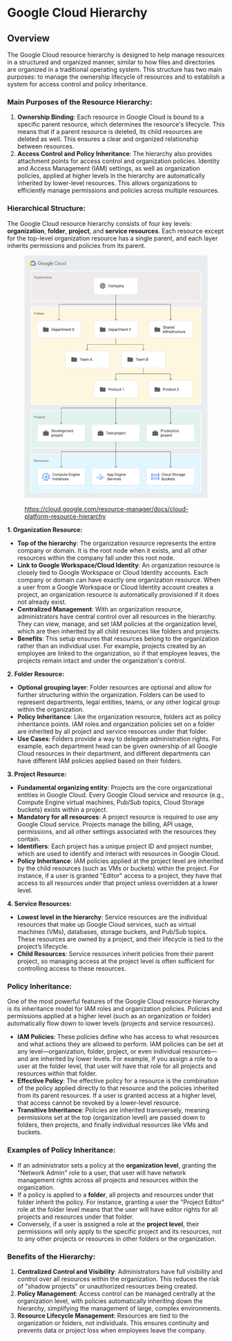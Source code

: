 # Google Cloud Hierarchy

## Overview

The Google Cloud resource hierarchy is designed to help manage resources in a structured and organized manner, similar to how files and directories are organized in a traditional operating system. This structure has two main purposes: to manage the ownership lifecycle of resources and to establish a system for access control and policy inheritance.

### Main Purposes of the Resource Hierarchy:

1. **Ownership Binding**: Each resource in Google Cloud is bound to a specific parent resource, which determines the resource's lifecycle. This means that if a parent resource is deleted, its child resources are deleted as well. This ensures a clear and organized relationship between resources.
2. **Access Control and Policy Inheritance**: The hierarchy also provides attachment points for access control and organization policies. Identity and Access Management (IAM) settings, as well as organization policies, applied at higher levels in the hierarchy are automatically inherited by lower-level resources. This allows organizations to efficiently manage permissions and policies across multiple resources.

### Hierarchical Structure:

The Google Cloud resource hierarchy consists of four key levels: **organization**, **folder**, **project**, and **service resources**. Each resource except for the top-level organization resource has a single parent, and each layer inherits permissions and policies from its parent.



<figure><img src="../../.gitbook/assets/cloud-hierarchy.svg" alt=""><figcaption><p><a href="https://cloud.google.com/resource-manager/docs/cloud-platform-resource-hierarchy">https://cloud.google.com/resource-manager/docs/cloud-platform-resource-hierarchy</a></p></figcaption></figure>



**1. Organization Resource:**

* **Top of the hierarchy**: The organization resource represents the entire company or domain. It is the root node when it exists, and all other resources within the company fall under this root node.
* **Link to Google Workspace/Cloud Identity**: An organization resource is closely tied to Google Workspace or Cloud Identity accounts. Each company or domain can have exactly one organization resource. When a user from a Google Workspace or Cloud Identity account creates a project, an organization resource is automatically provisioned if it does not already exist.
* **Centralized Management**: With an organization resource, administrators have central control over all resources in the hierarchy. They can view, manage, and set IAM policies at the organization level, which are then inherited by all child resources like folders and projects.
* **Benefits**: This setup ensures that resources belong to the organization rather than an individual user. For example, projects created by an employee are linked to the organization, so if that employee leaves, the projects remain intact and under the organization's control.

**2. Folder Resource:**

* **Optional grouping layer**: Folder resources are optional and allow for further structuring within the organization. Folders can be used to represent departments, legal entities, teams, or any other logical group within the organization.
* **Policy Inheritance**: Like the organization resource, folders act as policy inheritance points. IAM roles and organization policies set on a folder are inherited by all project and service resources under that folder.
* **Use Cases**: Folders provide a way to delegate administration rights. For example, each department head can be given ownership of all Google Cloud resources in their department, and different departments can have different IAM policies applied based on their folders.

**3. Project Resource:**

* **Fundamental organizing entity**: Projects are the core organizational entities in Google Cloud. Every Google Cloud service and resource (e.g., Compute Engine virtual machines, Pub/Sub topics, Cloud Storage buckets) exists within a project.
* **Mandatory for all resources**: A project resource is required to use any Google Cloud service. Projects manage the billing, API usage, permissions, and all other settings associated with the resources they contain.
* **Identifiers**: Each project has a unique project ID and project number, which are used to identify and interact with resources in Google Cloud.
* **Policy Inheritance**: IAM policies applied at the project level are inherited by the child resources (such as VMs or buckets) within the project. For instance, if a user is granted "Editor" access to a project, they have that access to all resources under that project unless overridden at a lower level.

**4. Service Resources:**

* **Lowest level in the hierarchy**: Service resources are the individual resources that make up Google Cloud services, such as virtual machines (VMs), databases, storage buckets, and Pub/Sub topics. These resources are owned by a project, and their lifecycle is tied to the project’s lifecycle.
* **Child Resources**: Service resources inherit policies from their parent project, so managing access at the project level is often sufficient for controlling access to these resources.

### Policy Inheritance:

One of the most powerful features of the Google Cloud resource hierarchy is its inheritance model for IAM roles and organization policies. Policies and permissions applied at a higher level (such as an organization or folder) automatically flow down to lower levels (projects and service resources).

* **IAM Policies**: These policies define who has access to what resources and what actions they are allowed to perform. IAM policies can be set at any level—organization, folder, project, or even individual resources—and are inherited by lower levels. For example, if you assign a role to a user at the folder level, that user will have that role for all projects and resources within that folder.
* **Effective Policy**: The effective policy for a resource is the combination of the policy applied directly to that resource and the policies inherited from its parent resources. If a user is granted access at a higher level, that access cannot be revoked by a lower-level resource.
* **Transitive Inheritance**: Policies are inherited transversely, meaning permissions set at the top (organization level) are passed down to folders, then projects, and finally individual resources like VMs and buckets.

### Examples of Policy Inheritance:

* If an administrator sets a policy at the **organization level**, granting the "Network Admin" role to a user, that user will have network management rights across all projects and resources within the organization.
* If a policy is applied to a **folder**, all projects and resources under that folder inherit the policy. For instance, granting a user the "Project Editor" role at the folder level means that the user will have editor rights for all projects and resources under that folder.
* Conversely, if a user is assigned a role at the **project level**, their permissions will only apply to the specific project and its resources, not to any other projects or resources in other folders or the organization.

### Benefits of the Hierarchy:

1. **Centralized Control and Visibility**: Administrators have full visibility and control over all resources within the organization. This reduces the risk of "shadow projects" or unauthorized resources being created.
2. **Policy Management**: Access control can be managed centrally at the organization level, with policies automatically inheriting down the hierarchy, simplifying the management of large, complex environments.
3. **Resource Lifecycle Management**: Resources are tied to the organization or folders, not individuals. This ensures continuity and prevents data or project loss when employees leave the company.
